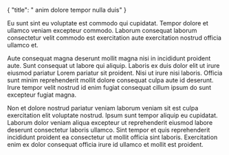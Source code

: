 {
  "title": " anim dolore tempor nulla duis"
}

Eu sunt sint eu voluptate est commodo qui cupidatat. Tempor dolore et ullamco veniam excepteur commodo. Laborum consequat laborum consectetur velit commodo est exercitation aute exercitation nostrud officia ullamco et.

Aute consequat magna deserunt mollit magna nisi in incididunt proident aute. Sunt consequat ut labore qui aliquip. Laboris ex duis dolor elit ut irure eiusmod pariatur Lorem pariatur sit proident. Nisi ut irure nisi laboris. Officia sunt minim reprehenderit mollit dolore consequat culpa aute id deserunt. Irure tempor velit nostrud id enim fugiat consequat cillum ipsum do sunt excepteur fugiat magna.

Non et dolore nostrud pariatur veniam laborum veniam sit est culpa exercitation elit voluptate nostrud. Ipsum sunt tempor aliquip eu cupidatat. Laborum dolor veniam aliqua excepteur ut reprehenderit eiusmod labore deserunt consectetur laboris ullamco. Sint tempor et quis reprehenderit incididunt proident ea consectetur ut mollit officia sint laboris. Exercitation enim ex dolor consequat officia irure id ullamco et mollit est proident.